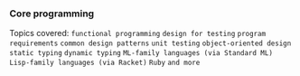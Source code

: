 ### Core programming
Topics covered: `functional programming` `design for testing` `program requirements` `common design patterns` `unit testing` `object-oriented design` `static typing` `dynamic typing` `ML-family languages (via Standard ML)` `Lisp-family languages (via Racket)` `Ruby` `and more`
